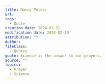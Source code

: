 ```yaml
---
title: Nancy Pelosi
url: 
tags:
  - Quote
creation date: 2024-01-31
modification date: 2024-02-19
attribution: ""
Author: 
fileClass:
  - Quotes
quote: Science is the answer to our prayers.
source: ""
topics:
  - Prayer
  - Science
---
```

